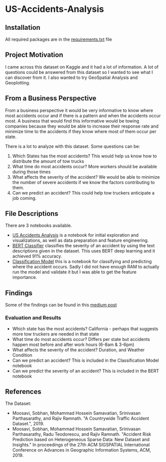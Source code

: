 # US-Accidents-Analysis

## Installation
All required packages are in the [requirements.txt](https://github.com/michaelarman/US-Accidents/blob/master/requirements.txt) file

## Project Motivation
I came across this dataset on Kaggle and it had a lot of information. A lot of questions
could be answered from this dataset so I wanted to see what I can discover from it. I also
wanted to try GeoSpatial Analysis and Geoplotting.
## From a Business Perspective
From a business perspective it would be very informative to know where most accidents occur and if there is a pattern and when the accidents occur most. A business that would find this informative would be towing companies because they would be able to increase their response rate and minimize time to the accidents if they know where most of them occur per state.

There is a lot to analyze with this dataset. Some questions can be:

1. Which States has the most accidents? This would help us know how to distribute the amount of tow trucks
2. What time do most accidents occur? More workers should be available during those times
3. What affects the severity of the accident? We would be able to minimize the number of severe accidents if we know the factors contributing to them.
4. Can we predict an accident? This could help tow truckers anticipate a job coming.

## File Descriptions
There are 3 notebooks available. 
- [US Accidents Analysis](https://github.com/michaelarman/US-Accidents/blob/master/US%20Accidents%20Analysis.ipynb)
is a notebook for initial exploration and visualizations, as well as data preparation and feature engineering.
- [BERT Classifier](https://github.com/michaelarman/US-Accidents/blob/master/BERT%20Classifier.ipynb) classifies the severity of an 
accident by using the text descriptions given in the dataset. This uses BERT deep learning and it achieved 91% accuracy.
- [Classification Model](https://github.com/michaelarman/US-Accidents/blob/master/Classification_Model.ipynb) this is a notebook for
classifying and predicting where the accident occurs. Sadly I did not have enough RAM to actually run the model and validate it but 
I was able to get the feature importance.

## Findings
Some of the findings can be found in this [medium post](https://medium.com/@michaelarman/this-might-make-you-think-twice-about-driving-in-certain-circumstances-in-the-u-s-9fc6d625c346)

### Evaluation and Results

- Which state has the most accidents? California - perhaps that suggests more tow truckers are needed in that state
- What time do most accidents occur? Differs per state but accidents happen most before and after work hours (6-8am & 3-6pm)
- What affects the severity of the accident? Duration, and Weather Condition
- Can we predict an accident? This is included in the Classification Model notebook
- Can we predict the severity of an accident? This is included in the BERT notebook

## References
The Dataset:
- Moosavi, Sobhan, Mohammad Hossein Samavatian, Srinivasan Parthasarathy, and Rajiv Ramnath. "A Countrywide Traffic Accident Dataset.", 2019.
- Moosavi, Sobhan, Mohammad Hossein Samavatian, Srinivasan Parthasarathy, Radu Teodorescu, and Rajiv Ramnath. "Accident Risk Prediction based on Heterogeneous Sparse Data: New Dataset and Insights." In proceedings of the 27th ACM SIGSPATIAL International Conference on Advances in Geographic Information Systems, ACM, 2019.
